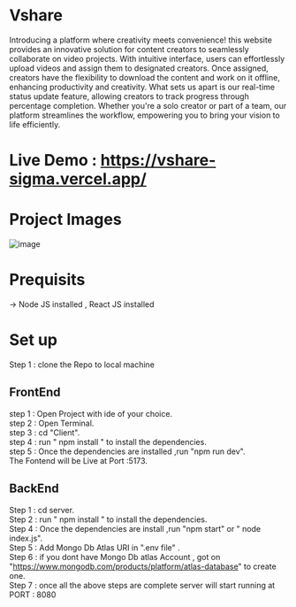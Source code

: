 # Vshare

Introducing a platform where creativity meets convenience! this website provides an innovative solution for content creators to seamlessly collaborate on video projects. With intuitive interface, users can effortlessly upload videos and assign them to designated creators. Once assigned, creators have the flexibility to download the content and work on it offline, enhancing productivity and creativity. What sets us apart is our real-time status update feature, allowing creators to track progress through percentage completion. Whether you're a solo creator or part of a team, our platform streamlines the workflow, empowering you to bring your vision to life efficiently. 

# Live Demo : https://vshare-sigma.vercel.app/

# Project Images
![image](https://github.com/Parshant679/Vshare/assets/54788475/a5b2c44b-2401-4f48-8f1a-9eea7e17738a)


# Prequisits
-> Node JS installed  , React JS installed

# Set up
Step 1 : clone the Repo to local machine
## FrontEnd 
step 1 : Open Project with ide of your choice.<br>
step 2 : Open Terminal.<br>
step 3 : cd "Client".<br>
step 4 : run " npm install " to install the dependencies.<br>
step 5 : Once the dependencies are installed ,run "npm run dev".<br>
The Fontend will be Live at Port :5173.<br>

## BackEnd
Step 1 : cd server. <br>
Step 2 : run " npm install " to install the dependencies.<br>
Step 4 : Once the dependencies are install ,run "npm start" or " node index.js".<br>
Step 5 : Add Mongo Db Atlas URI in ".env file" .<br>
Step 6 : if you dont have Mongo Db atlas Account ,  got on "https://www.mongodb.com/products/platform/atlas-database" to create one. <br>
Step 7 :  once all the above steps are complete server will start running at PORT : 8080
